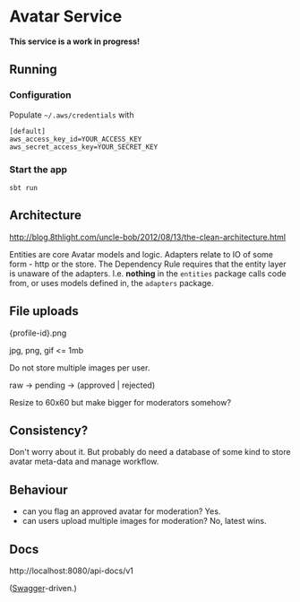 Avatar Service
==============

**This service is a work in progress!**

## Running
### Configuration
Populate `~/.aws/credentials` with
```
[default]
aws_access_key_id=YOUR_ACCESS_KEY
aws_secret_access_key=YOUR_SECRET_KEY
```
### Start the app
`sbt run`

## Architecture

http://blog.8thlight.com/uncle-bob/2012/08/13/the-clean-architecture.html

Entities are core Avatar models and logic. Adapters relate to IO of some
form - http or the store. The Dependency Rule requires that the entity 
layer is unaware of the adapters. I.e. **nothing** in the `entities` package 
calls code from, or uses models defined in, the `adapters` package.

## File uploads

{profile-id}.png

jpg, png, gif <= 1mb

Do not store multiple images per user.

raw -> pending -> (approved | rejected)

Resize to 60x60 but make bigger for moderators somehow?

## Consistency?

Don't worry about it. But probably do need a database of some kind to 
store avatar meta-data and manage workflow.

## Behaviour

* can you flag an approved avatar for moderation? Yes.
* can users upload multiple images for moderation? No, latest wins.

## Docs

http://localhost:8080/api-docs/v1

([Swagger](http://swagger.io/)-driven.)
